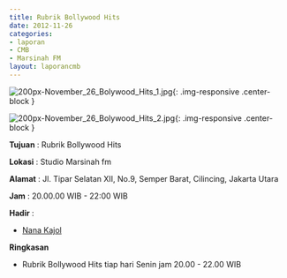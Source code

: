```yaml
---
title: Rubrik Bollywood Hits
date: 2012-11-26
categories:
- laporan
- CMB
- Marsinah FM
layout: laporancmb
---
```


![200px-November_26_Bolywood_Hits_1.jpg](/uploads/200px-November_26_Bolywood_Hits_1.jpg){: .img-responsive .center-block }

![200px-November_26_Bolywood_Hits_2.jpg](/uploads/200px-November_26_Bolywood_Hits_2.jpg){: .img-responsive .center-block }


**Tujuan** : Rubrik Bollywood Hits 

**Lokasi** : Studio Marsinah fm 

**Alamat** : Jl. Tipar Selatan XII, No.9, Semper Barat, Cilincing, Jakarta Utara 

**Jam** : 20.00.00 WIB - 22:00 WIB 

**Hadir** :
* [Nana Kajol](http://wiki.ciptamedia.org/wiki/Nana_Kajol)

**Ringkasan**  
* Rubrik Bollywood Hits tiap hari Senin jam 20.00 - 22.00 WIB
